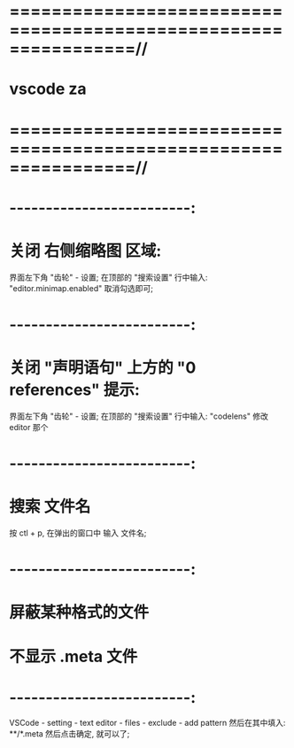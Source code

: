 # ================================================================//
#                  vscode  za
# ================================================================//


# -------------------------:
# 关闭 右侧缩略图 区域:
界面左下角 "齿轮" - 设置;
在顶部的 "搜索设置" 行中输入: "editor.minimap.enabled"
    取消勾选即可;


# -------------------------:
# 关闭 "声明语句" 上方的 "0 references" 提示:
界面左下角 "齿轮" - 设置;
在顶部的 "搜索设置" 行中输入: "codelens"
    修改 editor 那个


# -------------------------:
#  搜索 文件名

按 ctl + p, 在弹出的窗口中 输入 文件名;



# -------------------------:
#  屏蔽某种格式的文件
#  不显示 .meta 文件
# -------------------------:
VSCode - setting - text editor - files - exclude - add pattern
然后在其中填入:
    **/*.meta
然后点击确定, 就可以了;





